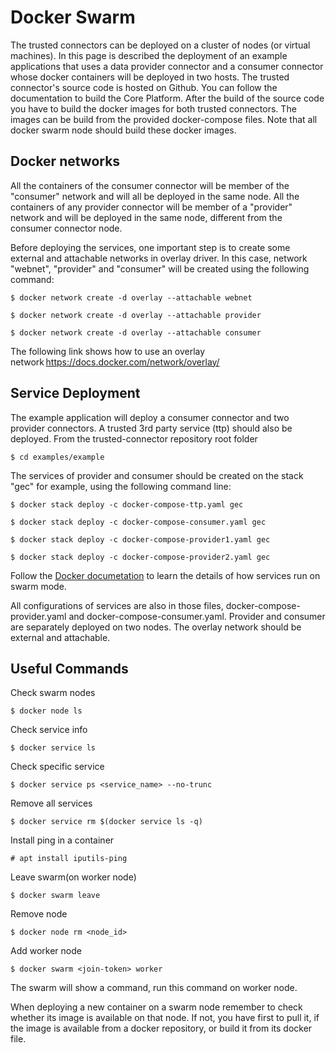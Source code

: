 Docker Swarm 
============
The trusted connectors can be deployed on a cluster of nodes (or virtual machines). In this page is described the deployment of an example applications 
that uses a data provider connector and a consumer connector whose docker containers will be deployed in two hosts. The trusted connector's source code 
is hosted on Github. You can follow the documentation to build the Core Platform. After the build of the source code you have to build the docker images 
for both trusted connectors. The images can be build from the provided docker-compose files. Note that all docker swarm node should build these docker 
images. 

## Docker networks 

All the containers of the consumer connector will be member of the "consumer" network and will all be deployed in the same node. All the containers of 
any provider connector will be member of a "provider" network and will be deployed in the same node, different from the consumer connector node. 

Before deploying the services, one important step is to create some external and attachable networks in overlay driver. In this case, network "webnet", 
"provider" and "consumer" will be created using the following command: 


    $ docker network create -d overlay --attachable webnet 

    $ docker network create -d overlay --attachable provider 

    $ docker network create -d overlay --attachable consumer 


The following link shows how to use an overlay network https://docs.docker.com/network/overlay/ 

## Service Deployment 

The example application will deploy a consumer connector and two provider connectors. A trusted 3rd party service (ttp) should also be deployed. From the 
trusted-connector repository root folder 

    $ cd examples/example 

The services of provider and consumer should be created on the stack "gec" for example, using the following command line: 

    $ docker stack deploy -c docker-compose-ttp.yaml gec 

    $ docker stack deploy -c docker-compose-consumer.yaml gec 

    $ docker stack deploy -c docker-compose-provider1.yaml gec 

    $ docker stack deploy -c docker-compose-provider2.yaml gec 


Follow the [Docker documetation](https://docs.docker.com/get-started/part4/) to learn the details of how services run on swarm mode. 

All configurations of services are also in those files, docker-compose-provider.yaml and docker-compose-consumer.yaml. Provider and consumer are separately 
deployed on two nodes. The overlay network should be external and attachable. 

## Useful Commands 

Check swarm nodes                       

    $ docker node ls 

Check service info                        

    $ docker service ls 

Check specific service 

    $ docker service ps <service_name> --no-trunc 

Remove all services 

    $ docker service rm $(docker service ls -q) 

Install ping in a container 

    # apt install iputils-ping     

Leave swarm(on worker node) 

    $ docker swarm leave 

Remove node 

    $ docker node rm <node_id> 

Add worker node  

    $ docker swarm <join-token> worker   

The swarm will show a command, run this command on worker node. 

When deploying a new container on a swarm node remember to check whether its image is available on that node. If not, you have first to pull it, if the 
image is available from a docker repository, or build it from its docker file.  

 
